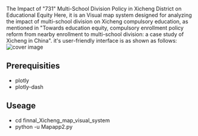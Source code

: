 The Impact of "731" Multi-School Division Policy in Xicheng District on Educational Equity
Here, it is an Visual map system designed for analyzing the impact of multi-school division on Xicheng compulsory education, as mentioned in "Towards education equity, compulsory enrollment policy reform from nearby enrollment to multi-school division: a case study of Xicheng in China". it's user-friendly interface is as shown as follows:
![cover image](./pictures/YuMap.png)
## Prerequisities
* plotly
* plotly-dash

## Useage
* cd finnal_Xicheng_map_visual_system 
* python -u Mapapp2.py 
